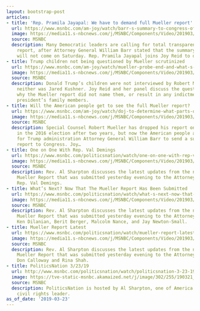```yaml
---
layout: bootstrap-post
articles:
- title: 'Rep. Pramila Jayapal: We have to demand full Mueller report'
  url: https://www.msnbc.com/am-joy/watch/barr-s-summary-to-congress-of-muller-report-not-coming-saturday-1463772227822
  image: https://media11.s-nbcnews.com/j/MSNBC/Components/Video/201903/n_joy_jayapal_190323_1920x1080.nbcnews-fp-1200-630.jpg
  source: MSNBC
  description: Many Democratic leaders are calling for total transparency on the Mueller
    report, after Attorney General William Barr stated that the summary for Congress
    will not come on Saturday. Rep. Pramila Jayapal joins Joy Reid to discuss.
- title: Trump children not being questioned by Mueller scrutinized
  url: https://www.msnbc.com/am-joy/watch/mueller-probe-end-and-what-s-next-for-ivanka-don-jr-jared-1463768643742
  image: https://media11.s-nbcnews.com/j/MSNBC/Components/Video/201903/n_joy_trumpkids_190323_1920x1080.nbcnews-fp-1200-630.jpg
  source: MSNBC
  description: Donald Trump’s children were not interviewed by Robert Mueller, and
    neither was Jared Kushner. Joy Reid and her panel discuss the questions surrounding
    why the Mueller report did not name them, or result in any indictments of the
    president’s family members.
- title: Will the American people get to see the full Mueller report?
  url: https://www.msnbc.com/am-joy/watch/doj-to-determine-what-parts-of-mueller-report-can-be-released-1463764035930
  image: https://media11.s-nbcnews.com/j/MSNBC/Components/Video/201903/n_joy_barr_190323_1920x1080.nbcnews-fp-1200-630.jpg
  source: MSNBC
  description: Special Counsel Robert Mueller has dropped his report on Russian interference
    in the 2016 election after two years, but now the American people are waiting
    for Trump administration Attorney General William Barr to send a summary of the
    report to Congress. Joy…
- title: One on One With Rep. Val Demings
  url: https://www.msnbc.com/politicsnation/watch/one-on-one-with-rep-val-demings-1463758915612
  image: https://media11.s-nbcnews.com/j/MSNBC/Components/Video/201903/n_sharp_evenmoremueller_190323_1920x1080.nbcnews-fp-1200-630.jpg
  source: MSNBC
  description: Rev. Al Sharpton discusses the latest updates from the now completed
    Mueller Report that was submitted yesterday evening to the Attorney General with
    Rep. Val Demings.
- title: What’s Next? Now That The Mueller Report Has Been Submitted
  url: https://www.msnbc.com/politicsnation/watch/what-s-next-now-that-the-mueller-report-has-been-submitted-1463753283838
  image: https://media11.s-nbcnews.com/j/MSNBC/Components/Video/201903/n_sharp_moremueller_190323_1920x1080.nbcnews-fp-1200-630.jpg
  source: MSNBC
  description: Rev. Al Sharpton discusses the latest updates from the now completed
    Mueller Report that was submitted yesterday evening to the Attorney General with
    Ken Dilanian, Berit Berger, Malcolm Nance, and Jay Newton-Small.
- title: Mueller Report Latest
  url: https://www.msnbc.com/politicsnation/watch/mueller-report-latest-1463755331598
  image: https://media11.s-nbcnews.com/j/MSNBC/Components/Video/201903/n_sharp_mueller_190323_1920x1080.nbcnews-fp-1200-630.jpg
  source: MSNBC
  description: Rev. Al Sharpton discusses the latest updates from the now completed
    Mueller Report that was submitted yesterday evening to the Attorney General with
    Don Calloway and Rina Shah.
- title: PoliticsNation 3/23/19
  url: http://www.msnbc.com/politicsnation/watch/politicsnation-3-23-19-episode
  image: https://tve-static-msnbc.akamaized.net/j/image/302/255/190321_3926511_PoliticsNation_3_23_19_800x450_1463825475801.video_1067x600.jpg
  source: MSNBC
  description: PoliticsNation is hosted by Al Sharpton, one of America's most renowned
    civil rights leader.
as_of_date: '2019-03-23'
---
```


